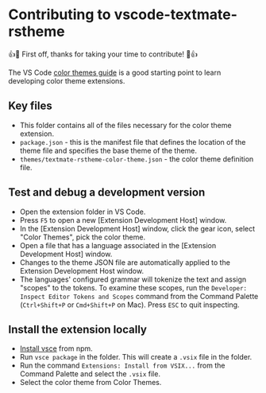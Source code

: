 # Contributing to vscode-textmate-rstheme

:+1::tada: First off, thanks for taking your time to contribute! :tada::+1:

The VS Code [color themes guide](https://code.visualstudio.com/docs/getstarted/themes)
is a good starting point to learn developing color theme extensions.

## Key files

- This folder contains all of the files necessary for the color theme extension.
- `package.json` - this is the manifest file that defines the location of the
  theme file and specifies the base theme of the theme.
- `themes/textmate-rstheme-color-theme.json` - the color theme definition file.

## Test and debug a development version

- Open the extension folder in VS Code.
- Press `F5` to open a new [Extension Development Host] window.
- In the [Extension Development Host] window, click the gear icon,
  select "Color Themes", pick the color theme.
- Open a file that has a language associated in the
  [Extension Development Host] window.
- Changes to the theme JSON file are automatically applied to the
  Extension Development Host window.
- The languages' configured grammar will tokenize the text and assign "scopes"
  to the tokens. To examine these scopes, run the
  `Developer: Inspect Editor Tokens and Scopes` command from the Command Palette
  (`Ctrl+Shift+P` or `Cmd+Shift+P` on Mac). Press `ESC` to quit inspecting.

## Install the extension locally

- [Install vsce](https://code.visualstudio.com/api/working-with-extensions/publishing-extension) from npm.
- Run `vsce package` in the folder. This will create a `.vsix` file in the folder.
- Run the command `Extensions: Install from VSIX...` from the Command Palette and select the `.vsix` file.
- Select the color theme from Color Themes.
